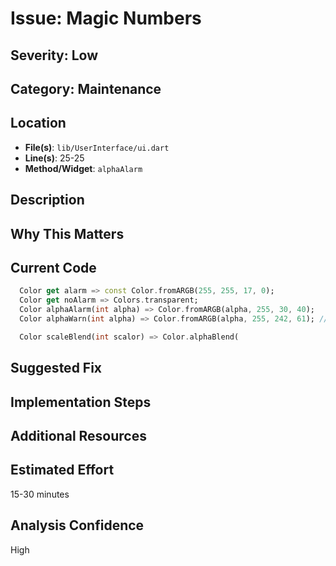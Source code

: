 # Issue: Magic Numbers

## Severity: Low

## Category: Maintenance

## Location
- **File(s)**: `lib/UserInterface/ui.dart`
- **Line(s)**: 25-25
- **Method/Widget**: `alphaAlarm`

## Description


## Why This Matters


## Current Code
```dart
  Color get alarm => const Color.fromARGB(255, 255, 17, 0);
  Color get noAlarm => Colors.transparent;
  Color alphaAlarm(int alpha) => Color.fromARGB(alpha, 255, 30, 40);
  Color alphaWarn(int alpha) => Color.fromARGB(alpha, 255, 242, 61); // Use ARGB for explicit alpha

  Color scaleBlend(int scalor) => Color.alphaBlend(
```

## Suggested Fix


## Implementation Steps


## Additional Resources


## Estimated Effort
15-30 minutes

## Analysis Confidence
High
